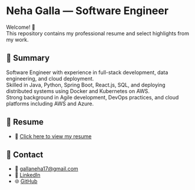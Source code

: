 # Neha Galla — Software Engineer

Welcome! 👋  
This repository contains my professional resume and select highlights from my work.

## 🔹 Summary

Software Engineer with experience in full-stack development, data engineering, and cloud deployment.  
Skilled in Java, Python, Spring Boot, React.js, SQL, and deploying distributed systems using Docker and Kubernetes on AWS.  
Strong background in Agile development, DevOps practices, and cloud platforms including AWS and Azure.

## 🔹 Resume

- 📄 [Click here to view my resume](./Neha_Galla_Software_Engineer.pdf)

## 🔹 Contact

- 📧 gallaneha17@gmail.com  
- 🔗 [LinkedIn](https://www.linkedin.com/in/nehaaaa0117)  
- 🌐 [GitHub](https://github.com/Nehagalla1)
